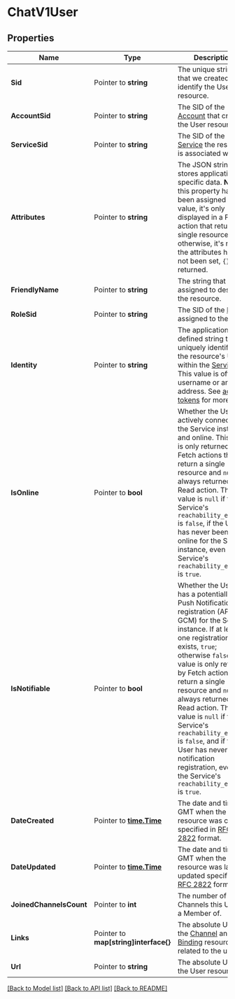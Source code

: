 # ChatV1User

## Properties

Name | Type | Description | Notes
------------ | ------------- | ------------- | -------------
**Sid** | Pointer to **string** | The unique string that we created to identify the User resource. |
**AccountSid** | Pointer to **string** | The SID of the [Account](https://www.twilio.com/docs/api/rest/account) that created the User resource. |
**ServiceSid** | Pointer to **string** | The SID of the [Service](https://www.twilio.com/docs/api/chat/rest/services) the resource is associated with. |
**Attributes** | Pointer to **string** | The JSON string that stores application-specific data. **Note** If this property has been assigned a value, it's only  displayed in a FETCH action that returns a single resource; otherwise, it's null. If the attributes have not been set, `{}` is returned. |
**FriendlyName** | Pointer to **string** | The string that you assigned to describe the resource. |
**RoleSid** | Pointer to **string** | The SID of the [Role](https://www.twilio.com/docs/api/chat/rest/roles) assigned to the user. |
**Identity** | Pointer to **string** | The application-defined string that uniquely identifies the resource's User within the [Service](https://www.twilio.com/docs/api/chat/rest/services). This value is often a username or an email address. See [access tokens](https://www.twilio.com/docs/api/chat/guides/create-tokens) for more info. |
**IsOnline** | Pointer to **bool** | Whether the User is actively connected to the Service instance and online. This value is only returned by Fetch actions that return a single resource and `null` is always returned by a Read action. This value is `null` if the Service's `reachability_enabled` is `false`, if the User has never been online for the Service instance, even if the Service's `reachability_enabled` is `true`. |
**IsNotifiable** | Pointer to **bool** | Whether the User has a potentially valid Push Notification registration (APN or GCM) for the Service instance. If at least one registration exists, `true`; otherwise `false`. This value is only returned by Fetch actions that return a single resource and `null` is always returned by a Read action. This value is `null` if the Service's `reachability_enabled` is `false`, and if the User has never had a notification registration, even if the Service's `reachability_enabled` is `true`. |
**DateCreated** | Pointer to [**time.Time**](time.Time.md) | The date and time in GMT when the resource was created specified in [RFC 2822](http://www.ietf.org/rfc/rfc2822.txt) format. |
**DateUpdated** | Pointer to [**time.Time**](time.Time.md) | The date and time in GMT when the resource was last updated specified in [RFC 2822](http://www.ietf.org/rfc/rfc2822.txt) format. |
**JoinedChannelsCount** | Pointer to **int** | The number of Channels this User is a Member of. |[default to 0]
**Links** | Pointer to **map[string]interface{}** | The absolute URLs of the [Channel](https://www.twilio.com/docs/chat/api/channels) and [Binding](https://www.twilio.com/docs/chat/rest/bindings-resource) resources related to the user. |
**Url** | Pointer to **string** | The absolute URL of the User resource. |

[[Back to Model list]](../README.md#documentation-for-models) [[Back to API list]](../README.md#documentation-for-api-endpoints) [[Back to README]](../README.md)


